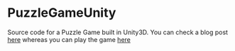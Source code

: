 PuzzleGameUnity
===============
Source code for a Puzzle Game built in Unity3D. You can check a blog post [here](http://dgkanatsios.com/2014/07/01/simple-puzzle-game-in-unity-source-code-provided-3/) whereas you can play the game [here](http://unitysamples.azurewebsites.net/simplepuzzlegame.html)
